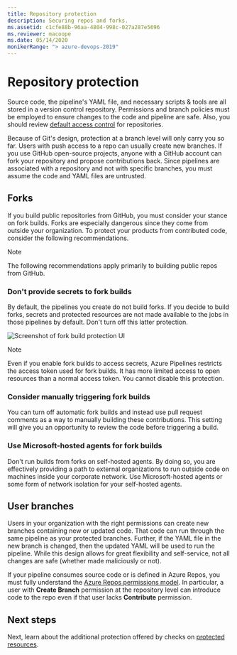 ```yaml
---
title: Repository protection
description: Securing repos and forks.
ms.assetid: c1cfe88b-96aa-4804-998c-027a287e5696
ms.reviewer: macoope
ms.date: 05/14/2020
monikerRange: "> azure-devops-2019"
---
```


# Repository protection

Source code, the pipeline's YAML file, and necessary scripts & tools are all stored in a version control repository.
Permissions and branch policies must be employed to ensure changes to the code and pipeline are safe.
Also, you should review [default access control](../../organizations/security/default-git-permissions.md) for repositories.

Because of Git's design, protection at a branch level will only carry you so far.
Users with push access to a repo can usually create new branches.
If you use GitHub open-source projects, anyone with a GitHub account can fork your repository and propose contributions back.
Since pipelines are associated with a repository and not with specific branches, you must assume the code and YAML files are untrusted.

## Forks

If you build public repositories from GitHub, you must consider your stance on fork builds.
Forks are especially dangerous since they come from outside your organization.
To protect your products from contributed code, consider the following recommendations.

> [!NOTE]
> The following recommendations apply primarily to building public repos from GitHub.

### Don't provide secrets to fork builds

By default, the pipelines you create do not build forks.
If you decide to build forks, secrets and protected resources are not made available to the jobs in those pipelines by default.
Don't turn off this latter protection.

![Screenshot of fork build protection UI](media/fork-build-protection.png)

> [!NOTE]
> Even if you enable fork builds to access secrets, Azure Pipelines restricts the access token used for fork builds.
> It has more limited access to open resources than a normal access token.
> You cannot disable this protection.

### Consider manually triggering fork builds

You can turn off automatic fork builds and instead use pull request comments as a way to manually building these contributions.
This setting will give you an opportunity to review the code before triggering a build.

### Use Microsoft-hosted agents for fork builds

Don't run builds from forks on self-hosted agents.
By doing so, you are effectively providing a path to external organizations to run outside code on machines inside your corporate network.
Use Microsoft-hosted agents or some form of network isolation for your self-hosted agents.

## User branches

Users in your organization with the right permissions can create new branches containing new or updated code.
That code can run through the same pipeline as your protected branches.
Further, if the YAML file in the new branch is changed, then the updated YAML will be used to run the pipeline.
While this design allows for great flexibility and self-service, not all changes are safe (whether made maliciously or not).

If your pipeline consumes source code or is defined in Azure Repos, you must fully understand the [Azure Repos permissions model](../../organizations/security/permissions.md#git-repository-object-level).
In particular, a user with **Create Branch** permission at the repository level can introduce code to the repo even if that user lacks **Contribute** permission.

<!-- Coming Q1 CY20
One way to solve this problem is by keeping the YAML file for your pipeline in a different repository than your source code.
By keeping the YAML file in a separate repository, you can prevent unapproved contributors from making changes to the YAML file.
This can apply to a public project (with a separate private repo) as well as a non-public project.
-->

## Next steps

Next, learn about the additional protection offered by checks on [protected resources](resources.md).
